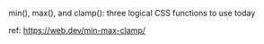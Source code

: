min(), max(), and clamp(): three logical CSS functions to use today

ref: https://web.dev/min-max-clamp/
